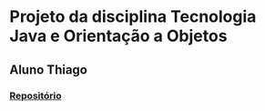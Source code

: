 # Projeto da disciplina Tecnologia Java e Orientação a Objetos

## Aluno Thiago 

### [Repositório](https://github.com/thiagomneves/tjoo)